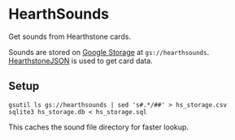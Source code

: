# HearthSounds

Get sounds from Hearthstone cards.

Sounds are stored on [Google Storage](https://cloud.google.com/storage/) at
`gs://hearthsounds`. [HearthstoneJSON](https://hearthstonejson.com/) is used
to get card data.

## Setup

```shell
gsutil ls gs://hearthsounds | sed 's#.*/##' > hs_storage.csv
sqlite3 hs_storage.db < hs_storage.sql
```

This caches the sound file directory for faster lookup.
